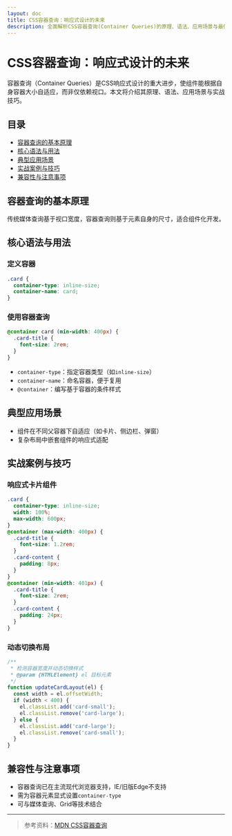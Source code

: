 ```yaml
---
layout: doc
title: CSS容器查询：响应式设计的未来
description: 全面解析CSS容器查询(Container Queries)的原理、语法、应用场景与最佳实践，助你实现更灵活的响应式组件。
---
```


# CSS容器查询：响应式设计的未来

容器查询（Container Queries）是CSS响应式设计的重大进步，使组件能根据自身容器大小自适应，而非仅依赖视口。本文将介绍其原理、语法、应用场景与实战技巧。

## 目录

- [容器查询的基本原理](#容器查询的基本原理)
- [核心语法与用法](#核心语法与用法)
- [典型应用场景](#典型应用场景)
- [实战案例与技巧](#实战案例与技巧)
- [兼容性与注意事项](#兼容性与注意事项)

## 容器查询的基本原理

传统媒体查询基于视口宽度，容器查询则基于元素自身的尺寸，适合组件化开发。

## 核心语法与用法

### 定义容器

```css
.card {
  container-type: inline-size;
  container-name: card;
}
```

### 使用容器查询

```css
@container card (min-width: 400px) {
  .card-title {
    font-size: 2rem;
  }
}
```

- `container-type`：指定容器类型（如`inline-size`）
- `container-name`：命名容器，便于复用
- `@container`：编写基于容器的条件样式

## 典型应用场景

- 组件在不同父容器下自适应（如卡片、侧边栏、弹窗）
- 复杂布局中嵌套组件的响应式适配

## 实战案例与技巧

### 响应式卡片组件

```css
.card {
  container-type: inline-size;
  width: 100%;
  max-width: 600px;
}
@container (max-width: 400px) {
  .card-title {
    font-size: 1.2rem;
  }
  .card-content {
    padding: 8px;
  }
}
@container (min-width: 401px) {
  .card-title {
    font-size: 2rem;
  }
  .card-content {
    padding: 24px;
  }
}
```

### 动态切换布局

```js
/**
 * 检测容器宽度并动态切换样式
 * @param {HTMLElement} el 目标元素
 */
function updateCardLayout(el) {
  const width = el.offsetWidth;
  if (width < 400) {
    el.classList.add('card-small');
    el.classList.remove('card-large');
  } else {
    el.classList.add('card-large');
    el.classList.remove('card-small');
  }
}
```

## 兼容性与注意事项

- 容器查询已在主流现代浏览器支持，IE/旧版Edge不支持
- 需为容器元素显式设置`container-type`
- 可与媒体查询、Grid等技术结合

---

> 参考资料：[MDN CSS容器查询](https://developer.mozilla.org/zh-CN/docs/Web/CSS/CSS_Container_Queries) 